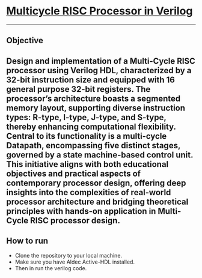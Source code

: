 # [Multicycle RISC Processor in Verilog](Project-2-Fall-2023-2024.pdf)
---
## Objective
Design and implementation of a Multi-Cycle RISC processor using Verilog HDL, characterized by a 32-bit instruction size and equipped with 16 general purpose 32-bit registers. The processor’s architecture boasts a segmented memory layout, supporting diverse instruction types: R-type, I-type, J-type, and S-type, thereby enhancing computational flexibility. Central to its functionality is a multi-cycle Datapath, encompassing five distinct stages, governed by a state machine-based control unit. This initiative aligns with both educational objectives and practical aspects of contemporary processor design, offering deep insights into the complexities of real-world processor architecture and bridging theoretical principles with hands-on application in Multi-Cycle RISC processor design.
---
 ## How to run

 - Clone the repository to your local machine.
 - Make sure you have Aldec Active-HDL installed.
 - Then in run the verilog code.
 
<br/>
